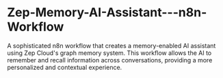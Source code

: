 # Zep-Memory-AI-Assistant---n8n-Workflow
A sophisticated n8n workflow that creates a memory-enabled AI assistant using Zep Cloud's graph memory system. This workflow allows the AI to remember and recall information across conversations, providing a more personalized and contextual experience.
